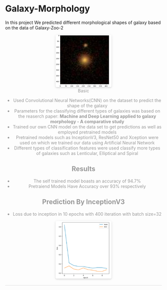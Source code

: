 # Galaxy-Morphology
In this project We predicted different morphological shapes of galaxy based on the data of Galaxy-Zoo-2
<center>
    <img style="border-radius: 0.3125em;
    box-shadow: 0 2px 4px 0 rgba(34,36,38,.12),0 2px 10px 0 rgba(34,36,38,.08);" 
    src="Screenshot 2023-09-07 014022.png"width="180">
    <br>
    <div style="color:orange; border-bottom: 1px solid #d9d9d9;
    display: inline-block;
    color: #999;
</center>
</br>

## Basic 
* Used Convolutional Neural Networks(CNN) on the dataset to predict the shape of the galaxy
* Parameters for the classifying different types of galaxies was based on the reaserch paper: **Machine and Deep Learning applied to galaxy morphology - A
comparative study**
* Trained our own CNN model on the data set to get predictions as well as employed pretrained models 
* Pretrained models such as InceptionV3, ResNet50 and Xception were used on which we trained our data using Artificial Neural Network
* Different types of classification features were used classify more types of galaxies such as Lenticular, Elliptical and Spiral

 ## Results
  * The self trained model boasts an accuracy of 94.7%
  * Pretraiend Models Have Accuracy over 93% respectively <!--Har model ka alag alag daalna?-->

## Prediction By InceptionV3
* Loss due to inception in 10 epochs with 400 iteration with batch size=32
<center>
    <img style="border-radius: 0.3125em;
    box-shadow: 0 2px 4px 0 rgba(34,36,38,.12),0 2px 10px 0 rgba(34,36,38,.08);" 
    src="Loss.png"width="180">
    <br>
    <div style="color:orange; border-bottom: 1px solid #d9d9d9;
    display: inline-block;
    color: #999;
</center>
</br>


* Accuracy by inception in 10 epochs with 400 iteration with batch size=32
<center>
    <img style="border-radius: 0.3125em;
    box-shadow: 0 2px 4px 0 rgba(34,36,38,.12),0 2px 10px 0 rgba(34,36,38,.08);" 
    src="Loss.png"width="180">
    <br>
    <div style="color:orange; border-bottom: 1px solid #d9d9d9;
    display: inline-block;
    color: #999;
</center>
</br>
